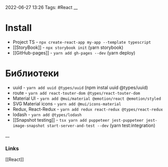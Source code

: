 2022-06-27 13:26
Tags: #React
__
# Install
- Project TS - `npx create-react-app my-app --template typescript`
- [[StoryBook]] - `npx storybook init` (yarn storybook)
- [[GitHub-pages]] - `yarn add gh-pages --dev` (yarn deploy)

# Библиотеки
- uuid - `yarn add uuid @types/uuid` (npm instal uuid @types/uuid)
- route - `yarn add react-touter-dom @types/react-touter-dom`
- Material UI - `yarn add @mui/material @emotion/react @emotion/styled`
- SVG Material icons - `yarn add @mui/icons-material`
- Redux, React-Redux - `yarn add redux react-redux @types/react-redux`
- lodash - `yarn add @types/lodash`
- [[Snapshot testing]] - `tsx yarn add puppeteer jest-puppeteer jest-image-snapshot start-server-and-test --dev` (yarn test:integration)

__
### Links
[[React]]